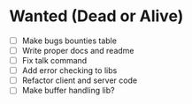 # Wanted (Dead or Alive)

- [ ] Make bugs bounties table
- [ ] Write proper docs and readme
- [ ] Fix talk command
- [ ] Add error checking to libs
- [ ] Refactor client and server code
- [ ] Make buffer handling lib?
